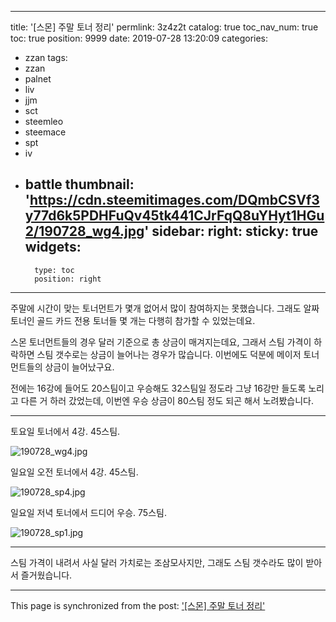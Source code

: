 
---
title: '[스몬] 주말 토너 정리'
permlink: 3z4z2t
catalog: true
toc_nav_num: true
toc: true
position: 9999
date: 2019-07-28 13:20:09
categories:
- zzan
tags:
- zzan
- palnet
- liv
- jjm
- sct
- steemleo
- steemace
- spt
- iv
- battle
thumbnail: 'https://cdn.steemitimages.com/DQmbCSVf3y77d6k5PDHFuQv45tk441CJrFqQ8uYHyt1HGu2/190728_wg4.jpg'
sidebar:
    right:
        sticky: true
widgets:
    -
        type: toc
        position: right
---


주말에 시간이 맞는 토너먼트가 몇개 없어서 많이 참여하지는 못했습니다. 그래도 알짜 토너인 골드 카드 전용 토너들 몇 개는 다행히 참가할 수 있었는데요.

스몬 토너먼트들의 경우 달러 기준으로 총 상금이 매겨지는데요, 그래서 스팀 가격이 하락하면 스팀 갯수로는 상금이 늘어나는 경우가 많습니다. 이번에도 덕분에 메이저 토너먼트들의 상금이 늘어났구요.

전에는 16강에 들어도 20스팀이고 우승해도 32스팀일 정도라 그냥 16강만 들도록 노리고 다른 거 하러 갔었는데, 이번엔 우승 상금이 80스팀 정도 되곤 해서 노려봤습니다.

---

토요일 토너에서 4강. 45스팀.

![190728_wg4.jpg](https://cdn.steemitimages.com/DQmbCSVf3y77d6k5PDHFuQv45tk441CJrFqQ8uYHyt1HGu2/190728_wg4.jpg)
<br>

일요일 오전 토너에서 4강. 45스팀.

![190728_sp4.jpg](https://cdn.steemitimages.com/DQma4jbCcBqXuMiskkrxbJN3omsP7CPzmnQshwTpCJjmVku/190728_sp4.jpg)
<br>

일요일 저녁 토너에서 드디어 우승. 75스팀.

![190728_sp1.jpg](https://cdn.steemitimages.com/DQmZmfyEjwfWTBXiuSWv89UKXsE9sDjRxS8YT95PgWE8ZgZ/190728_sp1.jpg)
<br>

---

스팀 가격이 내려서 사실 달러 가치로는 조삼모사지만, 그래도 스팀 갯수라도 많이 받아서 즐거웠습니다.

- - -

This page is synchronized from the post: ['[스몬] 주말 토너 정리'](https://steemit.com/@glory7/3z4z2t)
